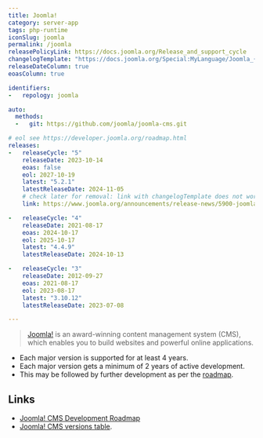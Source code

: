```yaml
---
title: Joomla!
category: server-app
tags: php-runtime
iconSlug: joomla
permalink: /joomla
releasePolicyLink: https://docs.joomla.org/Release_and_support_cycle
changelogTemplate: "https://docs.joomla.org/Special:MyLanguage/Joomla_{{'__LATEST__'|split:'.'|slice:0,2|join:'.'}}_version_history#Joomla___LATEST__"
releaseDateColumn: true
eoasColumn: true

identifiers:
-   repology: joomla

auto:
  methods:
  -   git: https://github.com/joomla/joomla-cms.git

# eol see https://developer.joomla.org/roadmap.html
releases:
-   releaseCycle: "5"
    releaseDate: 2023-10-14
    eoas: false
    eol: 2027-10-19
    latest: "5.2.1"
    latestReleaseDate: 2024-11-05
    # check later for removal: link with changelogTemplate does not work (yet)
    link: https://www.joomla.org/announcements/release-news/5900-joomla-5-0-and-joomla-4-4-are-here

-   releaseCycle: "4"
    releaseDate: 2021-08-17
    eoas: 2024-10-17
    eol: 2025-10-17
    latest: "4.4.9"
    latestReleaseDate: 2024-10-13

-   releaseCycle: "3"
    releaseDate: 2012-09-27
    eoas: 2021-08-17
    eol: 2023-08-17
    latest: "3.10.12"
    latestReleaseDate: 2023-07-08

---
```


> [Joomla!](https://www.joomla.org/) is an award-winning content management system (CMS), which
> enables you to build websites and powerful online applications.

- Each major version is supported for at least 4 years.
- Each major version gets a minimum of 2 years of active development.
- This may be followed by further development as per the [roadmap][roadmap].

## Links

- [Joomla! CMS Development Roadmap][roadmap]
- [Joomla! CMS versions table](https://docs.joomla.org/Special:MyLanguage/Joomla!_CMS_versions).

[roadmap]: https://docs.joomla.org/Special:MyLanguage/Joomla_CMS_Development_Roadmap

